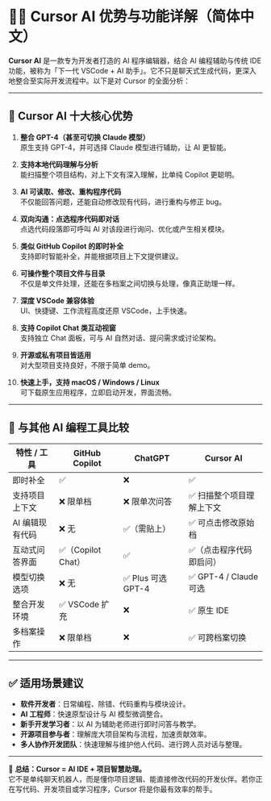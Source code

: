 # 🧑‍💻 Cursor AI 优势与功能详解（简体中文）

**Cursor AI** 是一款专为开发者打造的 AI 程序编辑器，结合 AI 编程辅助与传统 IDE 功能，被称为「下一代 VSCode + AI 助手」。它不只是聊天式生成代码，更深入地整合至实际开发流程中。以下是对 Cursor 的全面分析：

---

## 🚀 Cursor AI 十大核心优势

1. **整合 GPT-4（甚至可切换 Claude 模型）**  
   原生支持 GPT-4，并可选择 Claude 模型进行辅助，让 AI 更智能。

2. **支持本地代码理解与分析**  
   能扫描整个项目结构，对上下文有深入理解，比单纯 Copilot 更聪明。

3. **AI 可读取、修改、重构程序代码**  
   不仅能回答问题，还能自动修改现有代码，进行重构与修正 bug。

4. **双向沟通：点选程序代码即对话**  
   点选代码段落即可呼叫 AI 对该段进行询问、优化或产生相关模块。

5. **类似 GitHub Copilot 的即时补全**  
   支持即时智能补全，并能根据项目上下文提供建议。

6. **可操作整个项目文件与目录**  
   不仅是单文件处理，还能在多档案之间切换与处理，像真正助理一样。

7. **深度 VSCode 兼容体验**  
   UI、快捷键、工作流程高度还原 VSCode，上手快速。

8. **支持 Copilot Chat 类互动视窗**  
   支持独立 Chat 面板，可与 AI 自然对话、提问需求或讨论架构。

9. **开源或私有项目皆适用**  
   对大型项目支持良好，不限于简单 demo。

10. **快速上手，支持 macOS / Windows / Linux**  
    可下载原生应用程序，立即启动开发，界面流畅。

---

## 🧠 与其他 AI 编程工具比较

| 特性 / 工具       | GitHub Copilot       | ChatGPT                | Cursor AI                 |
|------------------|----------------------|------------------------|---------------------------|
| 即时补全         | ✅                    | ❌                    | ✅                        |
| 支持项目上下文   | ❌ 限单档             | ❌ 限单次问答          | ✅ 扫描整个项目理解上下文 |
| AI 编辑现有代码  | ❌ 无                 | ✅（需贴上）           | ✅ 可点击修改原始档       |
| 互动式问答界面   | ✅（Copilot Chat）    | ✅                     | ✅（点击程序代码即启问）     |
| 模型切换选项     | ❌ 无                 | ✅ Plus 可选 GPT-4     | ✅ GPT-4 / Claude 可选    |
| 整合开发环境     | ✅ VSCode 扩充        | ❌                     | ✅ 原生 IDE                |
| 多档案操作       | ❌ 限单档             | ❌                     | ✅ 可跨档案切换            |

---

## ✅ 适用场景建议

- **软件开发者**：日常编程、除错、代码重构与模块设计。
- **AI 工程师**：快速原型设计与 AI 模型微调整合。
- **新手开发学习者**：以 AI 为辅助老师进行即时问答与教学。
- **开源项目参与者**：理解庞大项目架构与流程，加速贡献效率。
- **多人协作开发团队**：快速理解与维护他人代码、进行跨人员对话与整理。

---

🎯 **总结：Cursor = AI IDE + 项目智慧助理。**  
它不是单纯聊天机器人，而是懂你项目逻辑、能直接修改代码的开发伙伴。若你正在写代码、开发项目或学习程序，Cursor 将是你最有效率的帮手。
